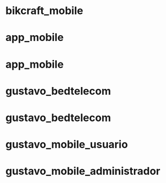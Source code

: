 # bikcraft_mobile
# app_mobile
# app_mobile
# gustavo_bedtelecom
# gustavo_bedtelecom
# gustavo_mobile_usuario
# gustavo_mobile_administrador
